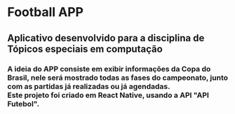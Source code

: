 <h1>Football APP</h1>

<h2>Aplicativo desenvolvido para a disciplina de Tópicos especiais em computação</h2>

<h3>A ideia do APP consiste em exibir informações da Copa do Brasil, nele será mostrado todas as fases do campeonato, junto com as partidas já realizadas ou já agendadas.</br>
    Este projeto foi criado em React Native, usando a API "API Futebol".
</h3>